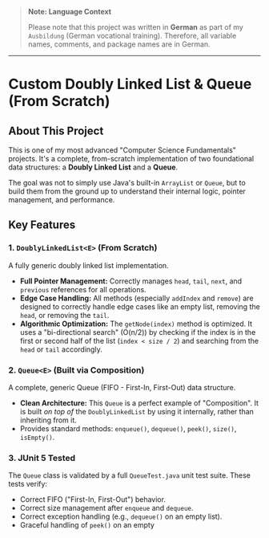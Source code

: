 > **Note: Language Context**
>
> Please note that this project was written in **German** as part of my `Ausbildung` (German vocational training). Therefore, all variable names, comments, and package names are in German.

---

# Custom Doubly Linked List & Queue (From Scratch)

## About This Project

This is one of my most advanced "Computer Science Fundamentals" projects. It's a complete, from-scratch implementation of two foundational data structures: a **Doubly Linked List** and a **Queue**.

The goal was not to simply use Java's built-in `ArrayList` or `Queue`, but to build them from the ground up to understand their internal logic, pointer management, and performance.

## Key Features

### 1. `DoublyLinkedList<E>` (From Scratch)
A fully generic doubly linked list implementation.
* **Full Pointer Management:** Correctly manages `head`, `tail`, `next`, and `previous` references for all operations.
* **Edge Case Handling:** All methods (especially `addIndex` and `remove`) are designed to correctly handle edge cases like an empty list, removing the `head`, or removing the `tail`.
* **Algorithmic Optimization:** The `getNode(index)` method is optimized. It uses a "bi-directional search" (O(n/2)) by checking if the index is in the first or second half of the list (`index < size / 2`) and searching from the `head` or `tail` accordingly.

### 2. `Queue<E>` (Built via Composition)
A complete, generic Queue (FIFO - First-In, First-Out) data structure.
* **Clean Architecture:** This `Queue` is a perfect example of "Composition". It is built *on top of* the `DoublyLinkedList` by using it internally, rather than inheriting from it.
* Provides standard methods: `enqueue()`, `dequeue()`, `peek()`, `size()`, `isEmpty()`.

### 3. JUnit 5 Tested
The `Queue` class is validated by a full `QueueTest.java` unit test suite. These tests verify:
* Correct FIFO ("First-In, First-Out") behavior.
* Correct size management after `enqueue` and `dequeue`.
* Correct exception handling (e.g., `dequeue()` on an empty list).
* Graceful handling of `peek()` on an empty
